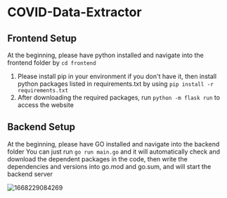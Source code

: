# COVID-Data-Extractor 
## Frontend Setup
At the beginning, please have python installed and navigate into the frontend folder by `cd frontend`
1.  Please install pip in your environment if you don't have it, then install python packages listed in requirements.txt by using `pip install -r requirements.txt`
2.  After downloading the required packages, run `python -m flask run` to access the website

## Backend Setup
At the beginning, please have GO installed and navigate into the backend folder
You can just run `go run main.go` and it will automatically check and download the dependent packages in the code, then write the dependencies and versions into go.mod and go.sum, and will start the backend server

![1668229084269](https://user-images.githubusercontent.com/53077093/201457911-c40bffc3-1b53-4f10-ba80-da05113d18a4.png)
